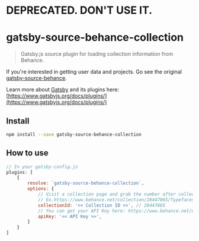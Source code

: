 # DEPRECATED. DON'T USE IT.

# gatsby-source-behance-collection
> Gatsby.js source plugin for loading collection information from Behance.

If you're interested in getting user data and projects. Go see the original [gatsby-source-behance](https://github.com/LeKoArts/gatsby-source-behance).

Learn more about [Gatsby](https://www.gatsbyjs.org/) and its plugins here: [https://www.gatsbyjs.org/docs/plugins/](https://www.gatsbyjs.org/docs/plugins/)

## Install

```bash
npm install --save gatsby-source-behance-collection
```

## How to use

```Javascript
// In your gatsby-config.js
plugins: [
    {
        resolve: `gatsby-source-behance-collection`,
        options: {
            // Visit a collection page and grab the number after collection
            // Ex.https://www.behance.net/collection/28447865/Typefaces
            collectionId: '<< Collection ID >>', // 28447865
            // You can get your API Key here: https://www.behance.net/dev/register
            apiKey: '<< API Key >>',
        }
    }
]
```
